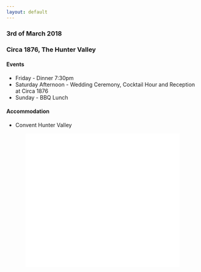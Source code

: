 ```yaml
---
layout: default
---
```


<h3 class="fancy">3rd of March 2018</h3>
<h3 class="fancy">Circa 1876, The Hunter Valley</h3>

<h4 class="fancy">Events</h4>

* Friday - Dinner 7:30pm
* Saturday Afternoon - Wedding Ceremony, Cocktail Hour and Reception at Circa 1876
* Sunday - BBQ Lunch

<h4 class="fancy">Accommodation</h4>

* Convent Hunter Valley 


<iframe style="margin: 0 auto; display: block; border: none; height: 350px; width: 80%;" src="//www.google.com/maps/embed/v1/place?q=64%20Halls%20Rd,%20Pokolbin%20NSW%202320&zoom=17&key=AIzaSyCr0Q1Dw3aEjbs_ThsrQwZ4RRHJCrZbG1w">
</iframe>
